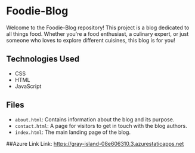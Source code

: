 # Foodie-Blog

Welcome to the Foodie-Blog repository! This project is a blog dedicated to all things food. Whether you're a food enthusiast, a culinary expert, or just someone who loves to explore different cuisines, this blog is for you!

## Technologies Used

- CSS
- HTML
- JavaScript

## Files

- `about.html`: Contains information about the blog and its purpose.
- `contact.html`: A page for visitors to get in touch with the blog authors.
- `index.html`: The main landing page of the blog.

##Azure Link
Link: https://gray-island-08e606310.3.azurestaticapps.net

